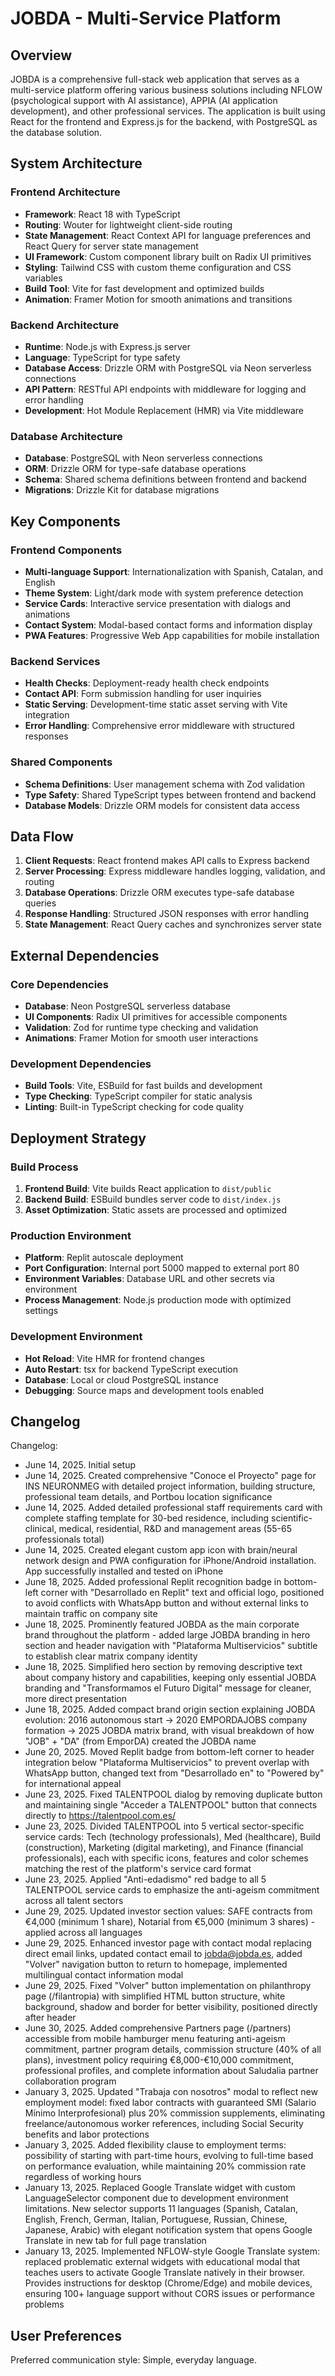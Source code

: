 # JOBDA - Multi-Service Platform

## Overview

JOBDA is a comprehensive full-stack web application that serves as a multi-service platform offering various business solutions including NFLOW (psychological support with AI assistance), APPIA (AI application development), and other professional services. The application is built using React for the frontend and Express.js for the backend, with PostgreSQL as the database solution.

## System Architecture

### Frontend Architecture
- **Framework**: React 18 with TypeScript
- **Routing**: Wouter for lightweight client-side routing
- **State Management**: React Context API for language preferences and React Query for server state management
- **UI Framework**: Custom component library built on Radix UI primitives
- **Styling**: Tailwind CSS with custom theme configuration and CSS variables
- **Build Tool**: Vite for fast development and optimized builds
- **Animation**: Framer Motion for smooth animations and transitions

### Backend Architecture
- **Runtime**: Node.js with Express.js server
- **Language**: TypeScript for type safety
- **Database Access**: Drizzle ORM with PostgreSQL via Neon serverless connections
- **API Pattern**: RESTful API endpoints with middleware for logging and error handling
- **Development**: Hot Module Replacement (HMR) via Vite middleware

### Database Architecture
- **Database**: PostgreSQL with Neon serverless connections
- **ORM**: Drizzle ORM for type-safe database operations
- **Schema**: Shared schema definitions between frontend and backend
- **Migrations**: Drizzle Kit for database migrations

## Key Components

### Frontend Components
- **Multi-language Support**: Internationalization with Spanish, Catalan, and English
- **Theme System**: Light/dark mode with system preference detection
- **Service Cards**: Interactive service presentation with dialogs and animations
- **Contact System**: Modal-based contact forms and information display
- **PWA Features**: Progressive Web App capabilities for mobile installation

### Backend Services
- **Health Checks**: Deployment-ready health check endpoints
- **Contact API**: Form submission handling for user inquiries
- **Static Serving**: Development-time static asset serving with Vite integration
- **Error Handling**: Comprehensive error middleware with structured responses

### Shared Components
- **Schema Definitions**: User management schema with Zod validation
- **Type Safety**: Shared TypeScript types between frontend and backend
- **Database Models**: Drizzle ORM models for consistent data access

## Data Flow

1. **Client Requests**: React frontend makes API calls to Express backend
2. **Server Processing**: Express middleware handles logging, validation, and routing
3. **Database Operations**: Drizzle ORM executes type-safe database queries
4. **Response Handling**: Structured JSON responses with error handling
5. **State Management**: React Query caches and synchronizes server state

## External Dependencies

### Core Dependencies
- **Database**: Neon PostgreSQL serverless database
- **UI Components**: Radix UI primitives for accessible components
- **Validation**: Zod for runtime type checking and validation
- **Animations**: Framer Motion for smooth user interactions

### Development Dependencies
- **Build Tools**: Vite, ESBuild for fast builds and development
- **Type Checking**: TypeScript compiler for static analysis
- **Linting**: Built-in TypeScript checking for code quality

## Deployment Strategy

### Build Process
1. **Frontend Build**: Vite builds React application to `dist/public`
2. **Backend Build**: ESBuild bundles server code to `dist/index.js`
3. **Asset Optimization**: Static assets are processed and optimized

### Production Environment
- **Platform**: Replit autoscale deployment
- **Port Configuration**: Internal port 5000 mapped to external port 80
- **Environment Variables**: Database URL and other secrets via environment
- **Process Management**: Node.js production mode with optimized settings

### Development Environment
- **Hot Reload**: Vite HMR for frontend changes
- **Auto Restart**: tsx for backend TypeScript execution
- **Database**: Local or cloud PostgreSQL instance
- **Debugging**: Source maps and development tools enabled

## Changelog

Changelog:
- June 14, 2025. Initial setup
- June 14, 2025. Created comprehensive "Conoce el Proyecto" page for INS NEURONMEG with detailed project information, building structure, professional team details, and Portbou location significance
- June 14, 2025. Added detailed professional staff requirements card with complete staffing template for 30-bed residence, including scientific-clinical, medical, residential, R&D and management areas (55-65 professionals total)
- June 14, 2025. Created elegant custom app icon with brain/neural network design and PWA configuration for iPhone/Android installation. App successfully installed and tested on iPhone
- June 18, 2025. Added professional Replit recognition badge in bottom-left corner with "Desarrollado en Replit" text and official logo, positioned to avoid conflicts with WhatsApp button and without external links to maintain traffic on company site
- June 18, 2025. Prominently featured JOBDA as the main corporate brand throughout the platform - added large JOBDA branding in hero section and header navigation with "Plataforma Multiservicios" subtitle to establish clear matrix company identity
- June 18, 2025. Simplified hero section by removing descriptive text about company history and capabilities, keeping only essential JOBDA branding and "Transformamos el Futuro Digital" message for cleaner, more direct presentation
- June 18, 2025. Added compact brand origin section explaining JOBDA evolution: 2016 autonomous start → 2020 EMPORDAJOBS company formation → 2025 JOBDA matrix brand, with visual breakdown of how "JOB" + "DA" (from EmporDA) created the JOBDA name
- June 20, 2025. Moved Replit badge from bottom-left corner to header integration below "Plataforma Multiservicios" to prevent overlap with WhatsApp button, changed text from "Desarrollado en" to "Powered by" for international appeal
- June 23, 2025. Fixed TALENTPOOL dialog by removing duplicate button and maintaining single "Acceder a TALENTPOOL" button that connects directly to https://talentpool.com.es/
- June 23, 2025. Divided TALENTPOOL into 5 vertical sector-specific service cards: Tech (technology professionals), Med (healthcare), Build (construction), Marketing (digital marketing), and Finance (financial professionals), each with specific icons, features and color schemes matching the rest of the platform's service card format
- June 23, 2025. Applied "Anti-edadismo" red badge to all 5 TALENTPOOL service cards to emphasize the anti-ageism commitment across all talent sectors
- June 29, 2025. Updated investor section values: SAFE contracts from €4,000 (minimum 1 share), Notarial from €5,000 (minimum 3 shares) - applied across all languages
- June 29, 2025. Enhanced investor page with contact modal replacing direct email links, updated contact email to jobda@jobda.es, added "Volver" navigation button to return to homepage, implemented multilingual contact information modal
- June 29, 2025. Fixed "Volver" button implementation on philanthropy page (/filantropia) with simplified HTML button structure, white background, shadow and border for better visibility, positioned directly after header
- June 30, 2025. Added comprehensive Partners page (/partners) accessible from mobile hamburger menu featuring anti-ageism commitment, partner program details, commission structure (40% of all plans), investment policy requiring €8,000-€10,000 commitment, professional profiles, and complete information about Saludalia partner collaboration program
- January 3, 2025. Updated "Trabaja con nosotros" modal to reflect new employment model: fixed labor contracts with guaranteed SMI (Salario Mínimo Interprofesional) plus 20% commission supplements, eliminating freelance/autonomous worker references, including Social Security benefits and labor protections
- January 3, 2025. Added flexibility clause to employment terms: possibility of starting with part-time hours, evolving to full-time based on performance evaluation, while maintaining 20% commission rate regardless of working hours
- January 13, 2025. Replaced Google Translate widget with custom LanguageSelector component due to development environment limitations. New selector supports 11 languages (Spanish, Catalan, English, French, German, Italian, Portuguese, Russian, Chinese, Japanese, Arabic) with elegant notification system that opens Google Translate in new tab for full page translation
- January 13, 2025. Implemented NFLOW-style Google Translate system: replaced problematic external widgets with educational modal that teaches users to activate Google Translate natively in their browser. Provides instructions for desktop (Chrome/Edge) and mobile devices, ensuring 100+ language support without CORS issues or performance problems

## User Preferences

Preferred communication style: Simple, everyday language.